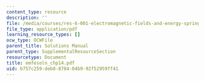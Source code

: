 ```yaml
---
content_type: resource
description: ''
file: /media/courses/res-6-001-electromagnetic-fields-and-energy-spring-2008/b757c259deb8878404b992f52959ff41_emfesoln_chp14.pdf
file_type: application/pdf
learning_resource_types: []
ocw_type: OCWFile
parent_title: Solutions Manual
parent_type: SupplementalResourceSection
resourcetype: Document
title: emfesoln_chp14.pdf
uid: b757c259-deb8-8784-04b9-92f52959ff41
---
```

